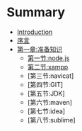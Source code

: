 # Summary

* [Introduction](README.md)
* [序言](chapter0.md)
* [第一章:准备知识](chapter1.md)
    * [第一节:node.js](chapter1.1.md)
    * [第二节:xampp]()
    * [第三节:navicat]
    * [第四节:GIT]
    * [第五节:JDK]
    * [第六节:maven]
    * [第七节:idea]
    * [第八节:sublime]

